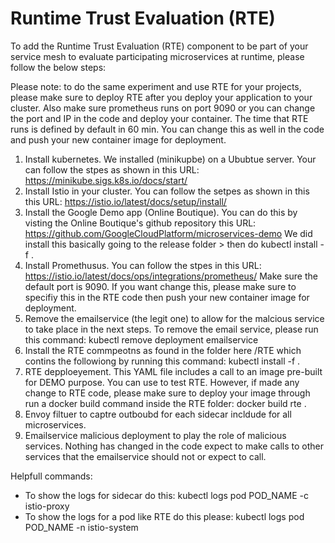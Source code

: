 # Runtime Trust Evaluation (RTE)
To add the Runtime Trust Evaluation (RTE) component to be part of your service mesh to evaluate participating microservices at runtime, please follow the below steps: 

Please note: to do the same experiment and use RTE for your projects, please make sure to deploy RTE after you deploy your application to your cluster. Also make sure prometheus runs on port 9090 or you can change the port and IP in the code and deploy your container. The time that RTE runs is defined by default in 60 min. You can change this as well in the code and push your new container image for deployment.

1. Install kubernetes. We installed (minikupbe) on a Ububtue server. Your can follow the stpes as shown in this URL: https://minikube.sigs.k8s.io/docs/start/
2. Install Istio in your cluster. You can follow the setpes as shown in this this URL: https://istio.io/latest/docs/setup/install/
3. Install the Google Demo app (Online Boutique). You can do this by visting the Online Boutique's github repository this URL: https://github.com/GoogleCloudPlatform/microservices-demo We did install this basically going to the release folder > then do kubectl install -f .
4. Install Promethusus. You can follow the stpes in this URL: https://istio.io/latest/docs/ops/integrations/prometheus/ Make sure the default port is 9090. If you want change this, please make sure to specifiy this in the RTE code then push your new container image for deployment. 
5. Remove the emailservice (the legit one) to allow for the malcious service to take place in the next steps. To remove the email service, please run this command: kubectl remove deployment emailservice
5. Install the RTE commpeotns as found in the folder here /RTE which contins the followiong by running this command: kubectl install -f .
  1. RTE depploeyement. This YAML file includes a call to an image pre-built for DEMO purpose. You can use to test RTE. However, if made any change to RTE code, please make sure to deploy your image through run a docker build command inside the RTE folder:  docker build rte .
  2. Envoy filtuer to captre outboubd for each sidecar incldude for all microservices. 
  3. Emailservice malicious deployment to play the role of malicious services. Nothing has changed in the code expect to make calls to other services that the emailservice should not or expect to call. 
  


Helpfull commands: 
- To show the logs for sidecar do this: kubectl logs pod POD_NAME -c istio-proxy 
- To show the logs for a pod like RTE do this please: kubectl logs pod POD_NAME -n istio-system 

